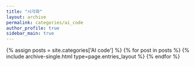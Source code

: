 ```yaml
---
title: "시각화"
layout: archive
permalink: categories/ai_code
author_profile: true
sidebar_main: true
---
```



{% assign posts = site.categories['AI code'] %}
{% for post in posts %} {% include archive-single.html type=page.entries_layout %} {% endfor %}